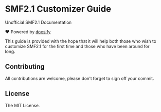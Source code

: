 # SMF2.1 Customizer Guide
Unofficial SMF2.1 Documentation

:heart: Powered by [docsify](https://docsify.js.org/)


This guide is provided with the hope that it will help both those who wish to customize SMF2.1 for the first time and those who have been around for long.

## Contributing
All contributions are welcome, please don't forget to sign off your commit.

## License
The MIT License.
